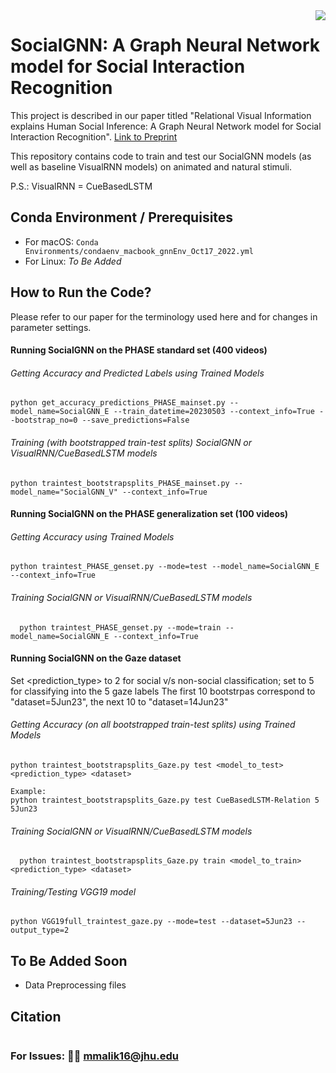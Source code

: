 <img src="icon.png" align="right" />

# SocialGNN: A Graph Neural Network model for Social Interaction Recognition 

<!--
[![Project Status: WIP – Initial development is in progress, but there has not yet been a stable, usable release suitable for the public.](https://www.repostatus.org/badges/latest/wip.svg)](https://www.repostatus.org/#wip) ![Progress](https://progress-bar.dev/85/?title=completed) -->

This project is described in our paper titled "Relational Visual Information explains Human Social Inference: A Graph Neural Network model for Social Interaction Recognition". [Link to Preprint](https://psyarxiv.com/5cuyr)

This repository contains code to train and test our SocialGNN models (as well as baseline VisualRNN models) on animated and natural stimuli.

P.S.: VisualRNN = CueBasedLSTM

## Conda Environment / Prerequisites
- For macOS: 
```Conda Environments/condaenv_macbook_gnnEnv_Oct17_2022.yml ```
- For Linux: _To Be Added_

## How to Run the Code?
Please refer to our paper for the terminology used here and for changes in parameter settings.

#### Running SocialGNN on the PHASE standard set (400 videos)

###### Getting Accuracy and Predicted Labels using Trained Models
  ```
  python get_accuracy_predictions_PHASE_mainset.py --model_name=SocialGNN_E --train_datetime=20230503 --context_info=True --bootstrap_no=0 --save_predictions=False
  ```
###### Training (with bootstrapped train-test splits) SocialGNN or VisualRNN/CueBasedLSTM models
  ```
  python traintest_bootstrapsplits_PHASE_mainset.py --model_name="SocialGNN_V" --context_info=True
  ```
#### Running SocialGNN on the PHASE generalization set (100 videos)
###### Getting Accuracy using Trained Models
  ```
  python traintest_PHASE_genset.py --mode=test --model_name=SocialGNN_E --context_info=True
  
  ```
###### Training SocialGNN or VisualRNN/CueBasedLSTM models
```
  python traintest_PHASE_genset.py --mode=train --model_name=SocialGNN_E --context_info=True
```


#### Running SocialGNN on the Gaze dataset
Set <prediction_type> to 2 for social v/s non-social classification; set to 5 for classifying into the 5 gaze labels
The first 10 bootstrpas correspond to "dataset=5Jun23", the next 10 to "dataset=14Jun23"

###### Getting Accuracy (on all bootstrapped train-test splits) using Trained Models
  ```
  python traintest_bootstrapsplits_Gaze.py test <model_to_test> <prediction_type> <dataset>
  
  Example:
  python traintest_bootstrapsplits_Gaze.py test CueBasedLSTM-Relation 5 5Jun23
  ```
###### Training SocialGNN or VisualRNN/CueBasedLSTM models
```
  python traintest_bootstrapsplits_Gaze.py train <model_to_train> <prediction_type> <dataset>
```
###### Training/Testing VGG19 model
```
python VGG19full_traintest_gaze.py --mode=test --dataset=5Jun23 --output_type=2
```

<!--- ## Repository Components --->

## To Be Added Soon
- Data Preprocessing files

## Citation
```
```

### For Issues: 👩‍💻 mmalik16@jhu.edu
